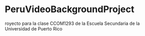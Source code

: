 # PeruVideoBackgroundProject
royecto para la clase CCOM1293 de la Escuela Secundaria de la Universidad de Puerto Rico
